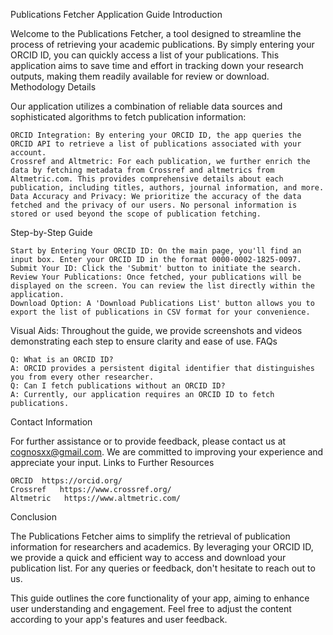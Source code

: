 Publications Fetcher Application Guide
Introduction

Welcome to the Publications Fetcher, a tool designed to streamline the process of retrieving your academic publications. By simply entering your ORCID ID, you can quickly access a list of your publications. This application aims to save time and effort in tracking down your research outputs, making them readily available for review or download.
Methodology Details

Our application utilizes a combination of reliable data sources and sophisticated algorithms to fetch publication information:

    ORCID Integration: By entering your ORCID ID, the app queries the ORCID API to retrieve a list of publications associated with your account.
    Crossref and Altmetric: For each publication, we further enrich the data by fetching metadata from Crossref and altmetrics from Altmetric.com. This provides comprehensive details about each publication, including titles, authors, journal information, and more.
    Data Accuracy and Privacy: We prioritize the accuracy of the data fetched and the privacy of our users. No personal information is stored or used beyond the scope of publication fetching.

Step-by-Step Guide

    Start by Entering Your ORCID ID: On the main page, you'll find an input box. Enter your ORCID ID in the format 0000-0002-1825-0097.
    Submit Your ID: Click the 'Submit' button to initiate the search.
    Review Your Publications: Once fetched, your publications will be displayed on the screen. You can review the list directly within the application.
    Download Option: A 'Download Publications List' button allows you to export the list of publications in CSV format for your convenience.

Visual Aids: Throughout the guide, we provide screenshots and videos demonstrating each step to ensure clarity and ease of use.
FAQs

    Q: What is an ORCID ID?
    A: ORCID provides a persistent digital identifier that distinguishes you from every other researcher.
    Q: Can I fetch publications without an ORCID ID?
    A: Currently, our application requires an ORCID ID to fetch publications.

Contact Information

For further assistance or to provide feedback, please contact us at cognosxx@gmail.com. We are committed to improving your experience and appreciate your input.
Links to Further Resources

    ORCID  https://orcid.org/
    Crossref   https://www.crossref.org/
    Altmetric   https://www.altmetric.com/

Conclusion

The Publications Fetcher aims to simplify the retrieval of publication information for researchers and academics. By leveraging your ORCID ID, we provide a quick and efficient way to access and download your publication list. For any queries or feedback, don't hesitate to reach out to us.

This guide outlines the core functionality of your app, aiming to enhance user understanding and engagement. Feel free to adjust the content according to your app's features and user feedback.